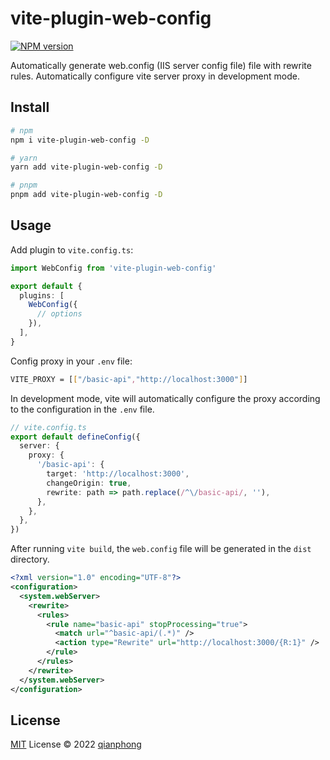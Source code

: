 # vite-plugin-web-config

[![NPM version](https://img.shields.io/npm/v/vite-plugin-web-config?color=a1b858&label=)](https://www.npmjs.com/package/vite-plugin-web-config)

Automatically generate web.config (IIS server config file) file with rewrite rules. Automatically configure vite server proxy in development mode.

## Install

```bash
# npm
npm i vite-plugin-web-config -D

# yarn
yarn add vite-plugin-web-config -D

# pnpm
pnpm add vite-plugin-web-config -D
```

## Usage

Add plugin to `vite.config.ts`:

```ts
import WebConfig from 'vite-plugin-web-config'

export default {
  plugins: [
    WebConfig({
      // options
    }),
  ],
}
```

Config proxy in your `.env` file:

```bash
VITE_PROXY = [["/basic-api","http://localhost:3000"]]
```

In development mode, vite will automatically configure the proxy according to the configuration in the `.env` file.

```ts
// vite.config.ts
export default defineConfig({
  server: {
    proxy: {
      '/basic-api': {
        target: 'http://localhost:3000',
        changeOrigin: true,
        rewrite: path => path.replace(/^\/basic-api/, ''),
      },
    },
  },
})
```

After running `vite build`, the `web.config` file will be generated in the `dist` directory.

```xml
<?xml version="1.0" encoding="UTF-8"?>
<configuration>
  <system.webServer>
    <rewrite>
      <rules>
        <rule name="basic-api" stopProcessing="true">
          <match url="^basic-api/(.*)" />
          <action type="Rewrite" url="http://localhost:3000/{R:1}" />
        </rule>
      </rules>
    </rewrite>
  </system.webServer>
</configuration>
```

## License

[MIT](./LICENSE) License © 2022 [qianphong](https://github.com/qianphong)

